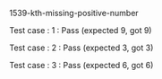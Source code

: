 
1539-kth-missing-positive-number


Test case : 1 : Pass
 (expected 9, got 9)

Test case : 2 : Pass
 (expected 3, got 3)

Test case : 3 : Pass
 (expected 6, got 6)
